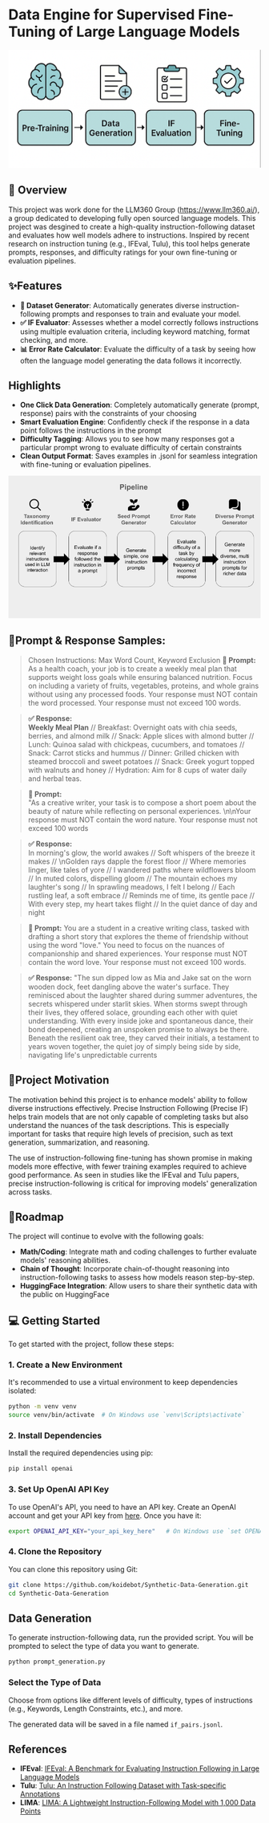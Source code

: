 # Data Engine for Supervised Fine-Tuning of Large Language Models
![](assets/teaser.png)

## 📌  Overview

This project was work done for the LLM360 Group (https://www.llm360.ai/), a group dedicated to developing fully open sourced language models. This project was desgined to create a high-quality instruction-following dataset and evaluates how well models adhere to instructions. Inspired by recent research on instruction tuning (e.g., IFEval, Tulu), this tool helps generate prompts, responses, and difficulty ratings for your own fine-tuning or evaluation pipelines.

## ✨Features

- **🧾 Dataset Generator**: Automatically generates diverse instruction-following prompts and responses to train and evaluate your model.
- **✅ IF Evaluator**: Assesses whether a model correctly follows instructions using multiple evaluation criteria, including keyword matching, format checking, and more.
- **📊 Error Rate Calculator**: Evaluate the difficulty of a task by seeing how often the language model generating the data follows it incorrectly.

## Highlights
- **One Click Data Generation**: Completely automatically generate (prompt, response) pairs with the constraints of your choosing
- **Smart Evaluation Engine**: Confidently check if the response in a data point follows the instructions in the prompt
- **Difficulty Tagging**: Allows you to see how many responses got a particular prompt wrong to evaluate difficulty of certain constraints
- **Clean Output Format**: Saves examples in .jsonl for seamless integration with fine-tuning or evaluation pipelines.

![The Pipeline](assets/image.png)

## 🧪Prompt & Response Samples:
>Chosen Instructions: Max Word Count, Keyword Exclusion
> **📝 Prompt:**  
>As a health coach, your job is to create a weekly meal plan that supports weight loss goals while ensuring balanced nutrition. Focus on including a variety of fruits, vegetables, proteins, and whole grains without using any processed foods. Your response must NOT contain the word processed.  Your response must not exceed 100 words.

> **✅ Response:**  
>**Weekly Meal Plan** // Breakfast: Overnight oats with chia seeds, berries, and almond milk // Snack: Apple slices with almond butter // Lunch: Quinoa salad with chickpeas, cucumbers, and tomatoes // Snack: Carrot sticks and hummus // Dinner: Grilled chicken with steamed broccoli and sweet potatoes // Snack: Greek yogurt topped with walnuts and honey // Hydration: Aim for 8 cups of water daily and herbal teas.

> **📝 Prompt:**  
>"As a creative writer, your task is to compose a short poem about the beauty of nature while reflecting on personal experiences.  \n\nYour response must NOT contain the word nature.  Your response must not exceed 100 words

> **✅ Response:**  
>In morning's glow, the world awakes //  Soft whispers of the breeze it makes //  \nGolden rays dapple the forest floor //  Where memories linger, like tales of yore //  I wandered paths where wildflowers bloom //  In muted colors, dispelling gloom //  The mountain echoes my laughter's song //  In sprawling meadows, I felt I belong //  Each rustling leaf, a soft embrace //  Reminds me of time, its gentle pace //  With every step, my heart takes flight //  In the quiet dance of day and night

> **📝 Prompt:**
>You are a student in a creative writing class, tasked with drafting a short story that explores the theme of friendship without using the word \"love.\" You need to focus on the nuances of companionship and shared experiences. Your response must NOT contain the word love. Your response must not exceed 100 words.  

> **✅ Response:**
> "The sun dipped low as Mia and Jake sat on the worn wooden dock, feet dangling above the water's surface. They reminisced about the laughter shared during summer adventures, the secrets whispered under starlit skies. When storms swept through their lives, they offered solace, grounding each other with quiet understanding. With every inside joke and spontaneous dance, their bond deepened, creating an unspoken promise to always be there. Beneath the resilient oak tree, they carved their initials, a testament to years woven together, the quiet joy of simply being side by side, navigating life's unpredictable currents

## 🎯Project Motivation

The motivation behind this project is to enhance models' ability to follow diverse instructions effectively. Precise Instruction Following (Precise IF) helps train models that are not only capable of completing tasks but also understand the nuances of the task descriptions. This is especially important for tasks that require high levels of precision, such as text generation, summarization, and reasoning.

The use of instruction-following fine-tuning has shown promise in making models more effective, with fewer training examples required to achieve good performance. As seen in studies like the IFEval and Tulu papers, precise instruction-following is critical for improving models' generalization across tasks.

## 🚧Roadmap

The project will continue to evolve with the following goals:

- **Math/Coding**: Integrate math and coding challenges to further evaluate models' reasoning abilities.
- **Chain of Thought**: Incorporate chain-of-thought reasoning into instruction-following tasks to assess how models reason step-by-step.
- **HuggingFace Integration**: Allow users to share their synthetic data with the public on HuggingFace

## 💻 Getting Started

To get started with the project, follow these steps:

### 1. Create a New Environment
It's recommended to use a virtual environment to keep dependencies isolated:

```bash
python -m venv venv
source venv/bin/activate  # On Windows use `venv\Scripts\activate`
```

### 2. Install Dependencies
Install the required dependencies using pip:

```bash
pip install openai
```

### 3. Set Up OpenAI API Key
To use OpenAI's API, you need to have an API key. Create an OpenAI account and get your API key from [here](https://platform.openai.com/api-keys). Once you have it:

```bash
export OPENAI_API_KEY="your_api_key_here"   # On Windows use `set OPENAI_API_KEY=your_api_key_here`
```

### 4. Clone the Repository
You can clone this repository using Git:

```bash
git clone https://github.com/koidebot/Synthetic-Data-Generation.git
cd Synthetic-Data-Generation
```

## Data Generation

To generate instruction-following data, run the provided script. You will be prompted to select the type of data you want to generate.

```bash
python prompt_generation.py
```

### Select the Type of Data
Choose from options like different levels of difficulty, types of instructions (e.g., Keywords, Length Constraints, etc.), and more.

The generated data will be saved in a file named `if_pairs.jsonl`.

## References

- **IFEval**: [IFEval: A Benchmark for Evaluating Instruction Following in Large Language Models](https://github.com/google-research/google-research/tree/master/instruction_following_eval)
- **Tulu**: [Tulu: An Instruction Following Dataset with Task-specific Annotations](https://github.com/allenai/tulu)
- **LIMA**: [LIMA: A Lightweight Instruction-Following Model with 1,000 Data Points](https://arxiv.org/abs/2305.11206)
